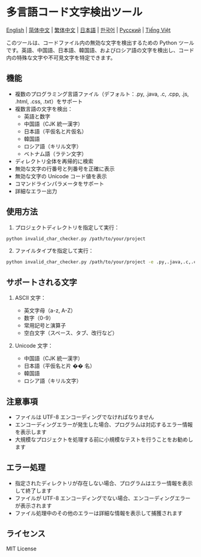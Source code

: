 # 多言語コード文字検出ツール

[English](README.md) | [简体中文](README_zh.md) | [繁体中文](README_zh_TW.md) | [日本語](README_ja.md) | [한국어](README_ko.md) | [Русский](README_ru.md) | [Tiếng Việt](README_vi.md)

このツールは、コードファイル内の無効な文字を検出するための Python ツールです。英語、中国語、日本語、韓国語、およびロシア語の文字を検出し、コード内の特殊な文字や不可見文字を特定できます。

## 機能

-   複数のプログラミング言語ファイル（デフォルト：.py, .java, .c, .cpp, .js, .html, .css, .txt）をサポート
-   複数言語の文字を検出：
    -   英語と数字
    -   中国語（CJK 統一漢字）
    -   日本語（平仮名と片仮名）
    -   韓国語
    -   ロシア語（キリル文字）
    -   ベトナム語（ラテン文字）
-   ディレクトリ全体を再帰的に検索
-   無効な文字の行番号と列番号を正確に表示
-   無効な文字の Unicode コード値を表示
-   コマンドラインパラメータをサポート
-   詳細なエラー出力

## 使用方法

1. プロジェクトディレクトリを指定して実行：

```bash
python invalid_char_checker.py /path/to/your/project
```

2. ファイルタイプを指定して実行：

```bash
python invalid_char_checker.py /path/to/your/project -e .py,.java,.c,.cpp,.js,.html,.css,.txt
```

## サポートされる文字

1. ASCII 文字：

    - 英文字母（a-z, A-Z）
    - 数字（0-9）
    - 常用記号と演算子
    - 空白文字（スペース、タブ、改行など）

2. Unicode 文字：
    - 中国語（CJK 統一漢字）
    - 日本語（平仮名と片 �� 名）
    - 韓国語
    - ロシア語（キリル文字）

## 注意事項

-   ファイルは UTF-8 エンコーディングでなければなりません
-   エンコーディングエラーが発生した場合、プログラムは対応するエラー情報を表示します
-   大規模なプロジェクトを処理する前に小規模なテストを行うことをお勧めします

## エラー処理

-   指定されたディレクトリが存在しない場合、プログラムはエラー情報を表示して終了します
-   ファイルが UTF-8 エンコーディングでない場合、エンコーディングエラーが表示されます
-   ファイル処理中のその他のエラーは詳細な情報を表示して捕獲されます

## ライセンス

MIT License
